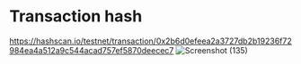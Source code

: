 # Transaction hash
https://hashscan.io/testnet/transaction/0x2b6d0efeea2a3727db2b19236f72984ea4a512a9c544acad757ef5870deecec7
![Screenshot (135)](https://github.com/user-attachments/assets/6e39e338-fde6-426d-90a2-fe4823c74061)
